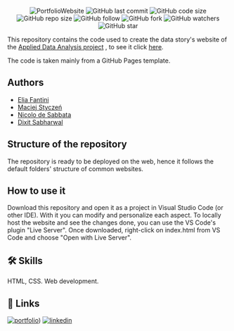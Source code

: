 <p align="center">
  <img alt="PortfolioWebsite" src="https://user-images.githubusercontent.com/62103572/198881859-3389a0ff-410e-44f0-ad33-10906b26abf1.png">
  <img alt="GitHub last commit" src="https://img.shields.io/github/last-commit/EliaFantini/ada-2021-project-datastory">
  <img alt="GitHub code size" src="https://img.shields.io/github/languages/code-size/EliaFantini/ada-2021-project-datastory">
  <img alt="GitHub repo size" src="https://img.shields.io/github/repo-size/EliaFantini/ada-2021-project-datastory">
  <img alt="GitHub follow" src="https://img.shields.io/github/followers/EliaFantini?label=Follow">
  <img alt="GitHub fork" src="https://img.shields.io/github/forks/EliaFantini/ada-2021-project-datastory?label=Fork">
  <img alt="GitHub watchers" src="https://img.shields.io/github/watchers/EliaFantini/ada-2021-project-datastory?label=Watch">
  <img alt="GitHub star" src="https://img.shields.io/github/stars/EliaFantini/ada-2021-project-datastory?style=social">
</p>

This repository contains the code used to create the data story's website of the [Applied Data Analysis project](https://github.com/EliaFantini/Political-party-classifier-from-quotes-A-data-story-from-a-data-analysis-of-Quotebank-dataset) , to see it click [here](https://eliafantini.github.io/ada-2021-project-datastory/).

The code is taken mainly from a GitHub Pages template.

## Authors

- [Elia Fantini](https://github.com/EliaFantini)
- [Maciej Styczeń](https://github.com/mstyczen)
- [Nicolo de Sabbata](https://github.com/cndesabbata)
- [Dixit Sabharwal](https://github.com/dxts)

## Structure of the repository

The repository is ready to be deployed on the web, hence it follows the default folders' structure of common websites.

## How to use it
Download this repository and open it as a project in Visual Studio Code (or other IDE). With it you can modify and personalize each aspect. 
To locally host the website and see the changes done, you can use the VS Code's plugin "Live Server". Once downloaded, right-click on index.html from VS Code and choose "Open with Live Server".

## 🛠 Skills

HTML, CSS. Web development.

## 🔗 Links
[![portfolio](https://img.shields.io/badge/my_portfolio-000?style=for-the-badge&logo=ko-fi&logoColor=white)](https://eliafantini.github.io/Portfolio/))
[![linkedin](https://img.shields.io/badge/linkedin-0A66C2?style=for-the-badge&logo=linkedin&logoColor=white)](https://www.linkedin.com/in/-elia-fantini/)
